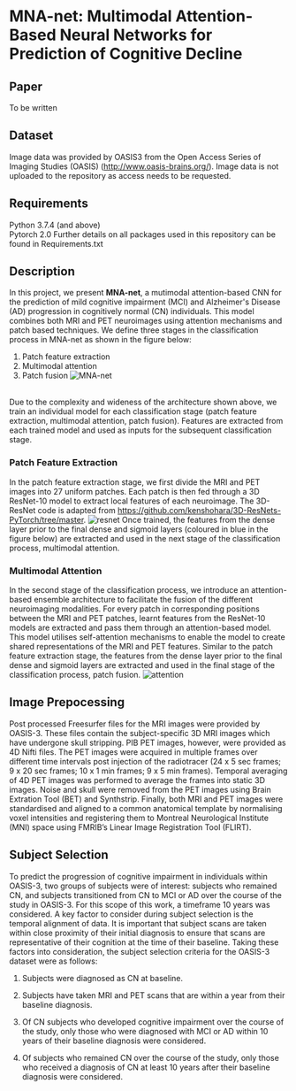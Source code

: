 # MNA-net: Multimodal Attention-Based Neural Networks for Prediction of Cognitive  Decline
## Paper
To be written

## Dataset
Image data was provided by OASIS3 from the Open Access Series of Imaging Studies (OASIS) (http://www.oasis-brains.org/). Image data is not uploaded to the repository as access needs to be requested.

## Requirements
Python 3.7.4 (and above)  
Pytorch 2.0
Further details on all packages used in this repository can be found in Requirements.txt

## Description
In this project, we present <b>MNA-net</b>, a mutimodal attention-based CNN for the prediction of mild cognitive impairment (MCI) and Alzheimer's Disease (AD) progression in cognitively normal (CN) individuals. This model combines both MRI and PET neuroimages using attention mechanisms and patch based techniques.
We define three stages in the classification process in MNA-net as shown in the figure below: 
  1. Patch feature extraction
  2. Multimodal attention
  3. Patch fusion
![MNA-net](https://github.com/JamieVo890/Multimodal-Attention-based-Neural-Networks-for-the-Prediction-of-Cognitive-Decline/assets/70950884/8658a856-293d-479b-b859-1a847c5c58fe)

<br>Due to the complexity and wideness of the architecture shown above, we train an individual model for each classification stage (patch feature extraction, multimodal attention, patch fusion). 
Features are extracted from each trained model and used as inputs for the subsequent classification stage. 

### Patch Feature Extraction
In the patch feature extraction stage, we first divide the MRI and PET images into 27 uniform patches. Each patch is then fed through a 3D ResNet-10 model to extract local features of each neuroimage. The 3D-ResNet code is adapted from https://github.com/kenshohara/3D-ResNets-PyTorch/tree/master.
![resnet](https://github.com/JamieVo890/Multimodal-Attention-based-Neural-Networks-for-the-Prediction-of-Cognitive-Decline/assets/70950884/de9d45c0-1998-4e86-9f44-b512247b95da) Once trained, the features from the dense layer prior to the final dense and sigmoid layers (coloured in blue in the figure below) are extracted and used in the next stage of the classification process, multimodal attention.

### Multimodal Attention
In the second stage of the classification process, we introduce an attention-based ensemble architecture to facilitate the fusion of the different neuroimaging modalities. For every patch in corresponding positions between the MRI and PET
patches, learnt features from the ResNet-10 models are extracted and pass them through an attention-based model. This model utilises self-attention mechanisms to
enable the model to create shared representations of the MRI and PET features. Similar to the patch feature extraction stage, the features from the dense layer prior to the final dense and sigmoid layers are extracted and used in the final stage of the classification process, patch fusion.
![attention](https://github.com/JamieVo890/Multimodal-Attention-based-Neural-Networks-for-the-Prediction-of-Cognitive-Decline/assets/70950884/0e5a9a65-8c52-4129-8086-e601ed9a533a)

## Image Prepocessing
Post processed Freesurfer files for the MRI images were provided by OASIS-3. These files contain the subject-specific 3D MRI images which have undergone skull stripping. PIB PET images, however, were provided as 4D Nifti files. The PET images
were acquired in multiple frames over different time intervals post injection of the radiotracer (24 x 5 sec frames; 9 x 20 sec frames; 10 x 1 min frames; 9 x 5 min frames).
Temporal averaging of 4D PET images was performed to average the frames into
static 3D images. Noise and skull were removed from the PET images using Brain
Extration Tool (BET) and Synthstrip. Finally, both MRI and PET images were standardised and aligned to a common anatomical template by normalising voxel intensities
and registering them to Montreal Neurological Institute (MNI) space using FMRIB’s
Linear Image Registration Tool (FLIRT).

## Subject Selection
To predict the progression of cognitive impairment in individuals within OASIS-3,
two groups of subjects were of interest: subjects who remained CN, and subjects
transitioned from CN to MCI or AD over the course of the study in OASIS-3. For
this scope of this work, a timeframe 10 years was considered. A key factor to
consider during subject selection is the temporal alignment of data. It is important
that subject scans are taken within close proximity of their initial diagnosis to ensure
that scans are representative of their cognition at the time of their baseline. Taking
these factors into consideration, the subject selection criteria for the OASIS-3 dataset
were as follows:
  1. Subjects were diagnosed as CN at baseline.

  2. Subjects have taken MRI and PET scans that are within a year from their
  baseline diagnosis.

  3. Of CN subjects who developed cognitive impairment over the course of the
  study, only those who were diagnosed with MCI or AD within 10 years of
  their baseline diagnosis were considered.

  4. Of subjects who remained CN over the course of the study, only those who
  received a diagnosis of CN at least 10 years after their baseline diagnosis were
  considered.
